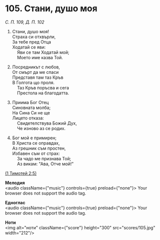 # 105. Стани, душо моя  

*С. П. 109, Д. П. 102*  

1. Стани, душо моя!  
Страха си отхвърли,  
За тебе пред Отца  
Ходатай се яви:  
    Яви се там Ходатай мой;  
    Моето име казва Той.  

2. Посредникът с любов,  
От смърт да ме спаси  
Представя там таз Кръв  
В Голгота що проля.  
    Таз Кръв поръсва и сега  
    Престола на благодатта.  

3. Приима Бог Отец  
Синовната молба;  
На Сина Си не ще  
Лицето отказа:  
    Свидетелствува Божий Дух,  
    Че изново аз се родих.  

4. Бог мой е примирен;  
В Христа се оправдах,  
Аз грешник съм простен,  
Избавен съм от страх:  
    За чадо ме признава Той;  
    Аз викам: "Ава, Отче мой!"  

[(1 Тимотей 2:5)](http://biblia.bg/index.php?k=61&g=2&s=5)  

__Мелодия__  
<audio className={"music"} controls={true} preload={"none"}><source src="mp3/105.mp3" type="audio/mpeg"/>
Your browser does not support the audio tag.
</audio>  

__Едноглас__  
<audio className={"music"} controls={true} preload={"none"}><source src="transp/105.mp3" type="audio/mpeg"/>
Your browser does not support the audio tag.
</audio>  

__Ноти__  
<img alt="ноти" className={"score"} height="300" src="scores/105.jpg" width="212"/>
